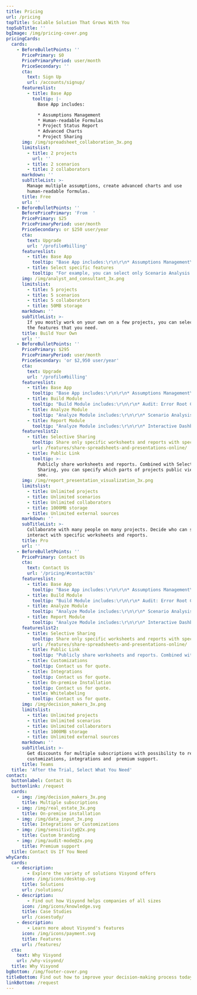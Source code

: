 ```yaml
---
title: Pricing
url: /pricing
topTitle: Scalable Solution That Grows With You
topSubTitle: ''
bgImage: /img/pricing-cover.png
pricingCards:
  cards:
    - BeforeBulletPoints: ''
      PricePrimary: $0
      PricePrimaryPeriod: user/month
      PriceSecondary: ''
      cta:
        text: Sign Up
        url: /accounts/signup/
      featureslist:
        - title: Base App
          tooltip: |-
            Base App includes:

            * Assumptions Management
            * Human-readable Formulas
            * Project Status Report
            * Advanced Charts
            * Project Sharing
      img: /img/spreadsheet_collaboration_3x.png
      limitslist:
        - title: 2 projects
          url: ''
        - title: 2 scenarios
        - title: 2 collaborators
      markdown: ''
      subTitleList: >-
        Manage multiple assumptions, create advanced charts and use
        human-readable formulas.
      title: Free
      url: ''
    - BeforeBulletPoints: ''
      BeforePricePrimary: 'From  '
      PricePrimary: $25
      PricePrimaryPeriod: user/month
      PriceSecondary: or $250 user/year
      cta:
        text: Upgrade
        url: '/profile#billing'
      featureslist:
        - title: Base App
          tooltip: "Base App includes:\r\n\r\n* Assumptions Management\r\n* Human-readable Formulas\r\n* Project Status Report\r\n* Advanced Charts\r\n* Project Sharing"
        - title: Select specific features
          tooltip: "For example, you can select only Scenario Analysis and Interactive Dashboards to carry out and present Budget vs. Actual analysis.\n\n\nAvailable features:\n\n* Scenario Management\n* Audit Mode & Error Root Cause\n* Sensitivity Analysis\n* Tornado Analysis\n* Scenario Analysis\r\n* Scenario Waterfall]\n* Monte Carlo Simulations\n* Financial Statements\n* Interactive Dashboards\r"
      img: /img/analyst_and_consultant_3x.png
      limitslist:
        - title: 5 projects
        - title: 5 scenarios
        - title: 5 collaborators
        - title: 50MB storage
      markdown: ''
      subTitleList: >-
        If you mostly work on your own on a few projects, you can select only
        the features that you need.
      title: Build Your Own
      url: ''
    - BeforeBulletPoints: ''
      PricePrimary: $295
      PricePrimaryPeriod: user/month
      PriceSecondary: 'or $2,950 user/year'
      cta:
        text: Upgrade
        url: '/profile#billing'
      featureslist:
        - title: Base App
          tooltip: "Base App includes:\r\n\r\n* Assumptions Management\r\n* Human-readable Formulas\r\n* Project Status Report\r\n* Advanced Charts\r\n* Project Sharing"
        - title: Build Module
          tooltip: "Build Module includes:\r\n\r\n* Audit: Error Root Cause Analysis\n* Audit: Anomaly Detection\n* Scenario Management"
        - title: Analyze Module
          tooltip: "Analyze Module includes:\r\n\r\n* Scenario Analysis\n* Sensitivity Analysis\n* Tornado Analysis\n* Monte Carlo Simulations"
        - title: Report Module
          tooltip: "Analyze Module includes:\r\n\r\n* Interactive Dashboards\n* Financial Statements\n* Pivots"
      featureslist2:
        - title: Selective Sharing
          tooltip: Share only specific worksheets and reports with specific people.
          url: /features/share-spreadsheets-and-presentations-online/
        - title: Public Link
          tooltip: >-
            Publicly share worksheets and reports. Combined with Selective
            Sharing, you can specify which parts of projects public viewers can
            see.
      img: /img/report_presentation_visualization_3x.png
      limitslist:
        - title: Unlimited projects
        - title: Unlimited scenarios
        - title: Unlimited collaborators
        - title: 1000MB storage
        - title: Unlimited external sources
      markdown: ''
      subTitleList: >-
        Collaborate with many people on many projects. Decide who can see and
        interact with specific worksheets and reports.
      title: Pro
      url: ''
    - BeforeBulletPoints: ''
      PricePrimary: Contact Us
      cta:
        text: Contact Us
        url: '/pricing/#contactUs'
      featureslist:
        - title: Base App
          tooltip: "Base App includes:\r\n\r\n* Assumptions Management\r\n* Human-readable Formulas\r\n* Project Status Report\r\n* Advanced Charts\r\n* Project Sharing"
        - title: Build Module
          tooltip: "Build Module includes:\r\n\r\n* Audit: Error Root Cause Analysis\r\n* Audit: Anomaly Detection\r\n* Scenario Management\r"
        - title: Analyze Module
          tooltip: "Analyze Module includes:\r\n\r\n* Scenario Analysis\r\n* Sensitivity Analysis\r\n* Tornado Analysis\r\n* Monte Carlo Simulations"
        - title: Report Module
          tooltip: "Analyze Module includes:\r\n\r\n* Interactive Dashboards\r\n* Financial Statements\r\n* Pivots\r\n"
      featureslist2:
        - title: Selective Sharing
          tooltip: Share only specific worksheets and reports with specific people.
          url: /features/share-spreadsheets-and-presentations-online/
        - title: Public Link
          tooltip: "Publicly share worksheets and reports. Combined with Selective Sharing, you can specify which parts of projects public viewers can see.\r"
        - title: Customizations
          tooltip: Contact us for quote.
        - title: Integrations
          tooltip: Contact us for quote.
        - title: On-premise Installation
          tooltip: Contact us for quote.
        - title: Whitelabeling
          tooltip: Contact us for quote.
      img: /img/decision_makers_3x.png
      limitslist:
        - title: Unlimited projects
        - title: Unlimited scenarios
        - title: Unlimited collaborators
        - title: 1000MB storage
        - title: Unlimited external sources
      markdown: ''
      subTitleList: >-
        Get discounts for multiple subscriptions with possibility to request
        customizations, integrations and  premium support.
      title: Teams
  title: 'After the Trial, Select What You Need'
contact:
  buttonlabel: Contact Us
  buttonlink: /request
  cards:
    - img: /img/decision_makers_3x.png
      title: Multiple subscriptions
    - img: /img/real_estate_3x.png
      title: On-premise installation
    - img: /img/data_input_3x.png
      title: Integrations or Customizations
    - img: /img/sensitivity@2x.png
      title: Custom branding
    - img: /img/audit-mode@2x.png
      title: Premium support
  title: Contact Us If You Need
whyCards:
  cards:
    - description:
        - Explore the variety of solutions Visyond offers
      icon: /img/icons/desktop.svg
      title: Solutions
      url: /solutions/
    - description:
        - Find out how Visyond helps companies of all sizes
      icon: /img/icons/knowledge.svg
      title: Case Studies
      url: /casestudy/
    - description:
        - Learn more about Visyond's features
      icon: /img/icons/payment.svg
      title: Features
      url: /features/
  cta:
    text: Why Visyond
    url: /why-visyond/
  title: Why Visyond
bgBottom: /img/footer-cover.png
titleBottom: Find out how to improve your decision-making process today
linkBottom: /request
---
```


